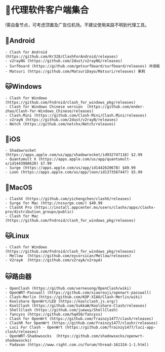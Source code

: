 # 💎代理软件客户端集合

!需自备节点，可考虑顶置及广告位机场。不建议使用来路不明到代理工具。

## 📱Android  
    - Clash for Android (https://github.com/Kr328/ClashForAndroid/releases)  
    - v2rayNG (https://github.com/2dust/v2rayNG/releases)  
    - Surfboard (https://github.com/getsurfboard/surfboard/releases) 冲浪板  
    - Matsuri (https://github.com/MatsuriDayo/Matsuri/releases) 茉莉  

## 🐱Windows  
    - Clash for Windows (https://github.com/Fndroid/clash_for_windows_pkg/releases)  
    - Clash for Windows Chinese version  (https://github.com/ender-zhao/Clash-for-Windows_Chinese/releases)  
    - Clash.Mini (https://github.com/Clash-Mini/Clash.Mini/releases)   
    - v2rayN (https://github.com/2dust/v2rayN/releases)  
    - Netch (https://github.com/netchx/Netch/releases)  

## 🍎iOS  
    - Shadowrocket (https://apps.apple.com/us/app/shadowrocket/id932747118) $2.99  
    - Quantumult X (https://apps.apple.com/us/app/quantumult-x/id1443988620) $7.99  
    - Surge (https://apps.apple.com/us/app/id1442620678) $49.99  
    - Loon (https://apps.apple.com/us/app/loon/id1373567447) $5.99  

## 🍎MacOS  
    - ClashX (https://github.com/yichengchen/clashX/releases)  
    - Surge for Mac (http://nssurge.com/) $49.99  
    - ClashX Pro (https://install.appcenter.ms/users/clashx/apps/clashx-pro/distribution_groups/public)	 
	- Clash for Mac (https://github.com/Fndroid/clash_for_windows_pkg/releases)  

## 🐱Linux  
    - Clash for Windows (https://github.com/Fndroid/clash_for_windows_pkg/releases)  
    - Mellow  (https://github.com/eycorsican/Mellow/releases)  
    - V2rayA  (https://github.com/v2rayA/v2rayA)  
	
## 🐱路由器  
    - OpenClash (https://github.com/vernesong/OpenClash/wiki)  
    - OpenWRT-Passwall (https://github.com/xiaorouji/openwrt-passwall)  
    - Clash-Merlin (https://github.com/KOP-XIAO/Clash-Merlin/wiki)  
    - Koolshare OpenWrt/LED (https://koolclash.js.org/)  
    - KoolClash (https://github.com/SukkaW/Koolshare-Clash/releases)  
    - ShellClash (https://github.com/juewuy/ShellClash)  
    - fancyss (https://github.com/hq450/fancyss)  
    - Clash for OpenWrt (https://github.com/frainzy1477/clash/releases)  
    - ClashR for OpenWrt (https://github.com/frainzy1477/clashr/releases)  
    - Luci For Clash - OpenWrt (https://github.com/frainzy1477/luci-app-clash/releases)  
    - OpenWRT-Shadowsocks  (https://github.com/shadowsocks/openwrt-shadowsocks)  
    - Padavan (https://www.right.com.cn/forum/thread-161324-1-1.html)  

